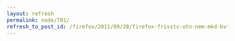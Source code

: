 ```yaml
---
layout: refresh
permalink: node/701/
refresh_to_post_id: /firefox/2011/09/28/firefox-frissts-utn-nem-mkd-bvtmnyek
---
```

